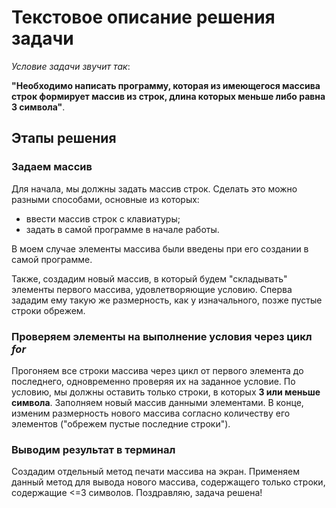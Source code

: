 # Текстовое описание решения задачи

*Условие задачи звучит так*: 

**"Необходимо написать программу, которая из имеющегося массива строк формирует массив из строк, длина которых меньше либо равна 3 символа"**. 

## Этапы решения 

### Задаем массив 
Для начала, мы должны задать массив строк. Сделать это можно разными способами, основные из которых: 

+ ввести массив строк с клавиатуры;
+ задать в самой программе в начале работы. 

В моем случае элементы массива были введены при его создании в самой программе.

Также, создадим новый массив, в который будем "складывать" элементы первого массива, удовлетворяющие условию. Сперва зададим ему такую же размерность, как у изначального, позже пустые строки обрежем.

### Проверяем элементы на выполнение условия через цикл *for* 
Прогоняем все строки массива через цикл от первого элемента до последнего, одновременно проверяя их на заданное условие. По условию, мы должны оставить только строки, в которых **3 или меньше символа**. Заполняем новый массив данными элементами. В конце, изменим размерность нового массива согласно количеству его элементов ("обрежем пустые последние строки"). 

### Выводим результат в терминал
Создадим отдельный метод печати массива на экран. Применяем данный метод для вывода нового массива, содержащего только строки, содержащие <=3 символов. Поздравляю, задача решена!
